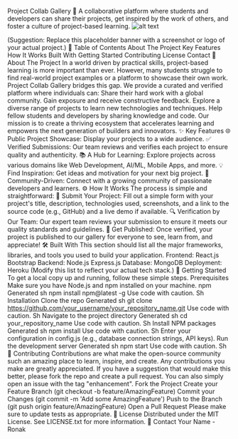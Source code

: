 Project Collab Gallery 🚀
A collaborative platform where students and developers can share their projects, get inspired by the work of others, and foster a culture of project-based learning.
![alt text](https://via.placeholder.com/1200x400.png/007BFF/FFFFFF?text=Project+Collab+Gallery)

(Suggestion: Replace this placeholder banner with a screenshot or logo of your actual project.)
📖 Table of Contents
About The Project
Key Features
How It Works
Built With
Getting Started
Contributing
License
Contact
🎯 About The Project
In a world driven by practical skills, project-based learning is more important than ever. However, many students struggle to find real-world project examples or a platform to showcase their own work.
Project Collab Gallery bridges this gap. We provide a curated and verified platform where individuals can:
Share their hard work with a global community.
Gain exposure and receive constructive feedback.
Explore a diverse range of projects to learn new technologies and techniques.
Help fellow students and developers by sharing knowledge and code.
Our mission is to create a thriving ecosystem that accelerates learning and empowers the next generation of builders and innovators.
✨ Key Features
🌐 Public Project Showcase: Display your projects to a wide audience.
✅ Verified Submissions: Our team reviews and verifies each project to ensure quality and authenticity.
📚 A Hub for Learning: Explore projects across various domains like Web Development, AI/ML, Mobile Apps, and more.
💡 Find Inspiration: Get ideas and motivation for your next big project.
🤝 Community-Driven: Connect with a growing community of passionate developers and learners.
⚙️ How It Works
The process is simple and straightforward:
📝 Submit Your Project: Fill out a simple form with your project's title, description, technologies used, screenshots, and a link to the source code (e.g., GitHub) and a live demo if available.
🔍 Verification by Our Team: Our expert team reviews your submission to ensure it meets our quality standards and guidelines.
🚀 Get Published: Once verified, your project is published to our gallery for everyone to see, learn from, and appreciate!
🛠️ Built With
This section should list all the major frameworks, libraries, and tools you used to build your application.
Frontend:
React.js
Bootstrap
Backend:
Node.js
Express.js
Database:
MongoDB
Deployment:
Heroku
(Modify this list to reflect your actual tech stack.)
🏁 Getting Started
To get a local copy up and running, follow these simple steps.
Prerequisites
Make sure you have Node.js and npm installed on your machine.
npm
Generated sh
npm install npm@latest -g
Use code with caution.
Sh
Installation
Clone the repo
Generated sh
git clone https://github.com/your_username/your_repository_name.git
Use code with caution.
Sh
Navigate to the project directory
Generated sh
cd your_repository_name
Use code with caution.
Sh
Install NPM packages
Generated sh
npm install
Use code with caution.
Sh
Enter your configuration in config.js (e.g., database connection strings, API keys).
Run the development server
Generated sh
npm start
Use code with caution.
Sh
🤝 Contributing
Contributions are what make the open-source community such an amazing place to learn, inspire, and create. Any contributions you make are greatly appreciated.
If you have a suggestion that would make this better, please fork the repo and create a pull request. You can also simply open an issue with the tag "enhancement".
Fork the Project
Create your Feature Branch (git checkout -b feature/AmazingFeature)
Commit your Changes (git commit -m 'Add some AmazingFeature')
Push to the Branch (git push origin feature/AmazingFeature)
Open a Pull Request
Please make sure to update tests as appropriate.
📄 License
Distributed under the MIT License. See LICENSE.txt for more information.
📧 Contact
Your Name - Ronak
